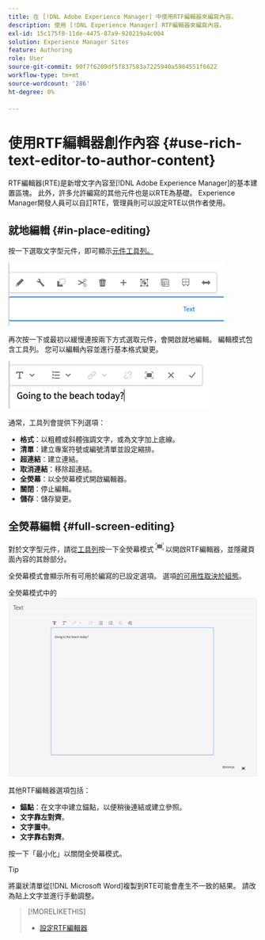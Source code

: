```yaml
---
title: 在 [!DNL Adobe Experience Manager] 中使用RTF編輯器來編寫內容。
description: 使用 [!DNL Experience Manager] RTF編輯器來編寫內容。
exl-id: 15c175f8-11de-4475-87a9-920219a4c004
solution: Experience Manager Sites
feature: Authoring
role: User
source-git-commit: 90f7f6209df5f837583a7225940a5984551f6622
workflow-type: tm+mt
source-wordcount: '286'
ht-degree: 0%

---
```


# 使用RTF編輯器創作內容 {#use-rich-text-editor-to-author-content}

RTF編輯器(RTE)是新增文字內容至[!DNL Adobe Experience Manager]的基本建置區塊。 此外，許多允許編寫的其他元件也是以RTE為基礎。 Experience Manager開發人員可以自訂RTE，管理員則可以設定RTE以供作者使用。

## 就地編輯 {#in-place-editing}

按一下選取文字型元件，即可顯示[元件工具列。](/help/sites-cloud/authoring/page-editor/editor-side-panel.md#components-browser)

![元件工具列](/help/sites-cloud/authoring/assets/editing-component-toolbar.png)

再次按一下或最初以緩慢連按兩下方式選取元件，會開啟就地編輯。 編輯模式包含工具列。 您可以編輯內容並進行基本格式變更。

![使用RTE就地編輯](/help/sites-cloud/authoring/assets/rte-in-place-editing.png)

通常，工具列會提供下列選項：

* **格式**：以粗體或斜體強調文字，或為文字加上底線。
* **清單**：建立專案符號或編號清單並設定縮排。
* **超連結**：建立連結。
* **取消連結**：移除超連結。
* **全熒幕**：以全熒幕模式開啟編輯器。
* **關閉**：停止編輯。
* **儲存**：儲存變更。

## 全熒幕編輯 {#full-screen-editing}

對於文字型元件，請從[工具列](/help/sites-cloud/authoring/page-editor/editor-side-panel.md#components-browser)按一下全熒幕模式![RTE全熒幕按鈕](/help/sites-cloud/authoring/assets/editing-full-screen.png)以開啟RTF編輯器，並隱藏頁面內容的其餘部分。

全熒幕模式會顯示所有可用於編寫的已設定選項。 選項[的可用性取決於組態](/help/implementing/developing/extending/rich-text-editor.md)。

全熒幕模式中的![RTE](/help/sites-cloud/authoring/assets/rte-full-screen.png)

其他RTF編輯器選項包括：

* **錨點**：在文字中建立錨點，以便稍後連結或建立參照。
* **文字靠左對齊**。
* **文字置中**。
* **文字靠右對齊**。

按一下「最小化」以關閉全熒幕模式。

>[!TIP]
>
>將巢狀清單從[!DNL Microsoft Word]複製到RTE可能會產生不一致的結果。 請改為貼上文字並進行手動調整。

>[!MORELIKETHIS]
>
>* [設定RTF編輯器](/help/implementing/developing/extending/rich-text-editor.md)
